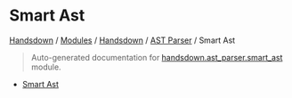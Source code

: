 # Smart Ast

[Handsdown](../../README.md#-handsdown---python-documentation-generator) / [Modules](../../MODULES.md#modules) / [Handsdown](../index.md#handsdown) / [AST Parser](index.md#ast-parser) / Smart Ast

> Auto-generated documentation for [handsdown.ast_parser.smart_ast](https://github.com/vemel/handsdown/blob/main/handsdown/ast_parser/smart_ast.py) module.

- [Smart Ast](#smart-ast)
